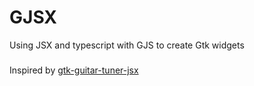 # GJSX
Using JSX and typescript with GJS to create Gtk widgets

###
Inspired by [gtk-guitar-tuner-jsx](https://github.com/meghprkh/gtk-guitar-tuner-jsx)